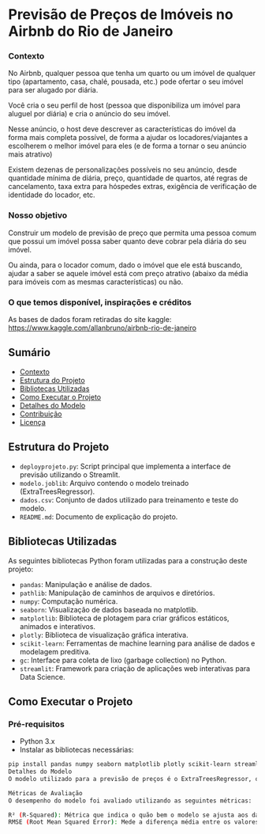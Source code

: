 # Previsão de Preços de Imóveis no Airbnb do Rio de Janeiro

### Contexto

No Airbnb, qualquer pessoa que tenha um quarto ou um imóvel de qualquer tipo (apartamento, casa, chalé, pousada, etc.) pode ofertar o seu imóvel para ser alugado por diária.

Você cria o seu perfil de host (pessoa que disponibiliza um imóvel para aluguel por diária) e cria o anúncio do seu imóvel.

Nesse anúncio, o host deve descrever as características do imóvel da forma mais completa possível, de forma a ajudar os locadores/viajantes a escolherem o melhor imóvel para eles (e de forma a tornar o seu anúncio mais atrativo)

Existem dezenas de personalizações possíveis no seu anúncio, desde quantidade mínima de diária, preço, quantidade de quartos, até regras de cancelamento, taxa extra para hóspedes extras, exigência de verificação de identidade do locador, etc.

### Nosso objetivo

Construir um modelo de previsão de preço que permita uma pessoa comum que possui um imóvel possa saber quanto deve cobrar pela diária do seu imóvel.

Ou ainda, para o locador comum, dado o imóvel que ele está buscando, ajudar a saber se aquele imóvel está com preço atrativo (abaixo da média para imóveis com as mesmas características) ou não.

### O que temos disponível, inspirações e créditos

As bases de dados foram retiradas do site kaggle: https://www.kaggle.com/allanbruno/airbnb-rio-de-janeiro

## Sumário

- [Contexto](#contexto)
- [Estrutura do Projeto](#estrutura-do-projeto)
- [Bibliotecas Utilizadas](#bibliotecas-utilizadas)
- [Como Executar o Projeto](#como-executar-o-projeto)
- [Detalhes do Modelo](#detalhes-do-modelo)
- [Contribuição](#contribuição)
- [Licença](#licença)



## Estrutura do Projeto

- `deployprojeto.py`: Script principal que implementa a interface de previsão utilizando o Streamlit.
- `modelo.joblib`: Arquivo contendo o modelo treinado (ExtraTreesRegressor).
- `dados.csv`: Conjunto de dados utilizado para treinamento e teste do modelo.
- `README.md`: Documento de explicação do projeto.

## Bibliotecas Utilizadas

As seguintes bibliotecas Python foram utilizadas para a construção deste projeto:

- `pandas`: Manipulação e análise de dados.
- `pathlib`: Manipulação de caminhos de arquivos e diretórios.
- `numpy`: Computação numérica.
- `seaborn`: Visualização de dados baseada no matplotlib.
- `matplotlib`: Biblioteca de plotagem para criar gráficos estáticos, animados e interativos.
- `plotly`: Biblioteca de visualização gráfica interativa.
- `scikit-learn`: Ferramentas de machine learning para análise de dados e modelagem preditiva.
- `gc`: Interface para coleta de lixo (garbage collection) no Python.
- `streamlit`: Framework para criação de aplicações web interativas para Data Science.

## Como Executar o Projeto

### Pré-requisitos

- Python 3.x
- Instalar as bibliotecas necessárias:

```bash
pip install pandas numpy seaborn matplotlib plotly scikit-learn streamlit joblib```
Detalhes do Modelo
O modelo utilizado para a previsão de preços é o ExtraTreesRegressor, que foi treinado com os dados disponíveis em dados.csv. As características do imóvel, como latitude, longitude, número de quartos, tipo de imóvel, entre outras, são utilizadas como input para o modelo.

Métricas de Avaliação
O desempenho do modelo foi avaliado utilizando as seguintes métricas:

R² (R-Squared): Métrica que indica o quão bem o modelo se ajusta aos dados observados.
RMSE (Root Mean Squared Error): Mede a diferença média entre os valores previstos e os valores observados.



